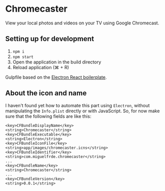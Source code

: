 # Chromecaster

View your local photos and videos on your TV using Google Chromecast.

## Setting up for development

1. `npm i`
2. `npm start`
3. Open the application in the build directory
4. Reload application (⌘ + R)

Gulpfile based on the [Electron React boilerplate](https://github.com/airtoxin/Electron-React-Boilerplate).

## About the icon and name

I haven't found yet how to automate this part using `Electron`, without
manipulating the `Info.plist` directly or with JavaScript. So, for now make
sure that the following fields are like this:

```
<key>CFBundleDisplayName</key>
<string>Chromecaster</string>
<key>CFBundleExecutable</key>
<string>Electron</string>
<key>CFBundleIconFile</key>
<string>app/images/chromecaster.icns</string>
<key>CFBundleIdentifier</key>
<string>com.miguelfrde.chromecaster</string>
...
<key>CFBundleName</key>
<string>Chromecaster</string>
...
<key>CFBundleVersion</key>
<string>0.0.1</string>
```
